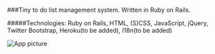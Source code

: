 ###Tiny to do list management system. 
Written in Ruby on Rails.


#####Technologies: Ruby on Rails, HTML, (S)CSS, JavaScript, jQuery, Twitter Bootstrap, Heroku(to be added), I18n(to be added)

![App picture](http://s14.postimg.org/6095gdhu9/todo.png)
